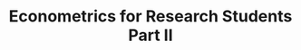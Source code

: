 ---
title: "Econometrics for Research Students Part II"
type: "PhD Level"
venue: "University of Zurich"
excerpt: 'Instructor: Prof. <a href="https://www.econ.uzh.ch/en/people/faculty/winkelmann.html">Rainer Winkelmann'
teaching_desc: >
  This course covers causal inference and communication of results using R...
norender: true
syllabi:
  - label: "Spring Semester, 2025"
    url: "/files/syllabus_phd_2025.pdf"
evaluations:
  - label: "SS2024"
    url: "/files/evaluation_phd_ss2024.pdf"
---